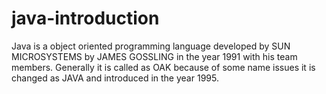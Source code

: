 # java-introduction
Java is a object oriented programming language developed by SUN MICROSYSTEMS by JAMES GOSSLING  in the year 1991 with his team members. Generally it is called as OAK because of some name issues it is changed as JAVA and introduced in the year 1995.
